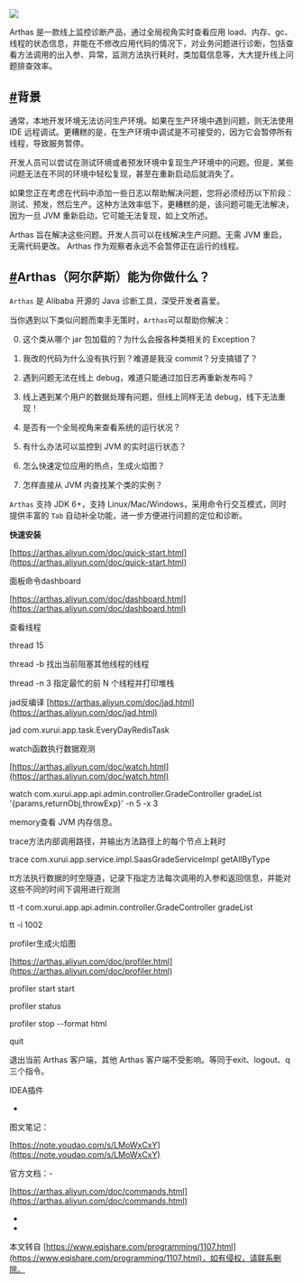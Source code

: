  ![](https://www.zaixue.net/pic/1_6129.jpg)

Arthas 是一款线上监控诊断产品，通过全局视角实时查看应用 load、内存、gc、线程的状态信息，并能在不修改应用代码的情况下，对业务问题进行诊断，包括查看方法调用的出入参、异常，监测方法执行耗时，类加载信息等，大大提升线上问题排查效率。

[#](https://arthas.aliyun.com/doc/#%E8%83%8C%E6%99%AF)背景
--------------------------------------------------------

通常，本地开发环境无法访问生产环境。如果在生产环境中遇到问题，则无法使用 IDE 远程调试。更糟糕的是，在生产环境中调试是不可接受的，因为它会暂停所有线程，导致服务暂停。

开发人员可以尝试在测试环境或者预发环境中复现生产环境中的问题。但是，某些问题无法在不同的环境中轻松复现，甚至在重新启动后就消失了。

如果您正在考虑在代码中添加一些日志以帮助解决问题，您将必须经历以下阶段：测试、预发，然后生产。这种方法效率低下，更糟糕的是，该问题可能无法解决，因为一旦 JVM 重新启动，它可能无法复现，如上文所述。

Arthas 旨在解决这些问题。开发人员可以在线解决生产问题。无需 JVM 重启，无需代码更改。 Arthas 作为观察者永远不会暂停正在运行的线程。

[#](https://arthas.aliyun.com/doc/#arthas-%E9%98%BF%E5%B0%94%E8%90%A8%E6%96%AF-%E8%83%BD%E4%B8%BA%E4%BD%A0%E5%81%9A%E4%BB%80%E4%B9%88)Arthas（阿尔萨斯）能为你做什么？
---------------------------------------------------------------------------------------------------------------------------------------------------------

`Arthas` 是 Alibaba 开源的 Java 诊断工具，深受开发者喜爱。

当你遇到以下类似问题而束手无策时，`Arthas`可以帮助你解决：

0.  这个类从哪个 jar 包加载的？为什么会报各种类相关的 Exception？
    
1.  我改的代码为什么没有执行到？难道是我没 commit？分支搞错了？
    
2.  遇到问题无法在线上 debug，难道只能通过加日志再重新发布吗？
    
3.  线上遇到某个用户的数据处理有问题，但线上同样无法 debug，线下无法重现！
    
4.  是否有一个全局视角来查看系统的运行状况？
    
5.  有什么办法可以监控到 JVM 的实时运行状态？
    
6.  怎么快速定位应用的热点，生成火焰图？
    
7.  怎样直接从 JVM 内查找某个类的实例？
    

`Arthas` 支持 JDK 6+，支持 Linux/Mac/Windows，采用命令行交互模式，同时提供丰富的 `Tab` 自动补全功能，进一步方便进行问题的定位和诊断。

**快速安装**

[https://arthas.aliyun.com/doc/quick-start.html](https://arthas.aliyun.com/doc/quick-start.html)

面板命令dashboard

[https://arthas.aliyun.com/doc/dashboard.html](https://arthas.aliyun.com/doc/dashboard.html)

查看线程

thread 15

thread -b 找出当前阻塞其他线程的线程

thread -n 3 指定最忙的前 N 个线程并打印堆栈

jad反编译 [https://arthas.aliyun.com/doc/jad.html](https://arthas.aliyun.com/doc/jad.html)

jad com.xurui.app.task.EveryDayRedisTask

watch函数执行数据观测

[https://arthas.aliyun.com/doc/watch.html](https://arthas.aliyun.com/doc/watch.html)

watch com.xurui.app.api.admin.controller.GradeController gradeList '{params,returnObj,throwExp}' -n 5 -x 3

memory查看 JVM 内存信息。[](https://arthas.aliyun.com/doc/memory.html#%E4%BD%BF%E7%94%A8%E5%8F%82%E8%80%83)

trace方法内部调用路径，并输出方法路径上的每个节点上耗时

trace com.xurui.app.service.impl.SaasGradeServiceImpl getAllByType

tt方法执行数据的时空隧道，记录下指定方法每次调用的入参和返回信息，并能对这些不同的时间下调用进行观测

tt -t com.xurui.app.api.admin.controller.GradeController gradeList

tt -i 1002

profiler生成火焰图

[https://arthas.aliyun.com/doc/profiler.html](https://arthas.aliyun.com/doc/profiler.html)

profiler start start

profiler status

profiler stop --format html

quit

退出当前 Arthas 客户端，其他 Arthas 客户端不受影响。等同于exit、logout、q三个指令。

IDEA插件

-

图文笔记：

[https://note.youdao.com/s/LMoWxCxY](https://note.youdao.com/s/LMoWxCxY)

官方文档：-

[https://arthas.aliyun.com/doc/commands.html](https://arthas.aliyun.com/doc/commands.html)

-

-

本文转自 [https://www.eqishare.com/programming/1107.html](https://www.eqishare.com/programming/1107.html)，如有侵权，请联系删除。